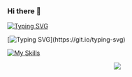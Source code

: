 ### Hi there 👋

[![Typing SVG](https://readme-typing-svg.demolab.com?font=Fira+Code&pause=1000&color=6506A7&random=false&width=450&height=55&lines=AN+ASPIRING+DATA+ANALYST)](https://git.io/typing-svg)

[![Typing SVG](https://readme-typing-svg.demolab.com/AN+ASPIRING+DATA+ANALYST=First+line+of+text&height=50&width=400&size=20&&color=36BCF7&background=FEFF4C&duration=5000&pause=0&repeat=true&center=true&vcenter=false&multiline=false&seperator=;)](https://git.io/typing-svg)

[![My Skills](https://skillicons.dev/iconsi=js,html,css,c,c++,java,py,pytorch,r,django,discord,eclipse,firebase,git,github,githubactions,gitlabs,matlab,mysql,sqlite,visualstudio,vscode,idea,linkedin&theme=dark&perline=3)](https://skillicons.dev)
<p align="center">
  <a href="https://skillicons.dev">
    <img src="https://skillicons.dev/icons?i=git,kubernetes,docker,c,vim" />
  </a>
</p>

